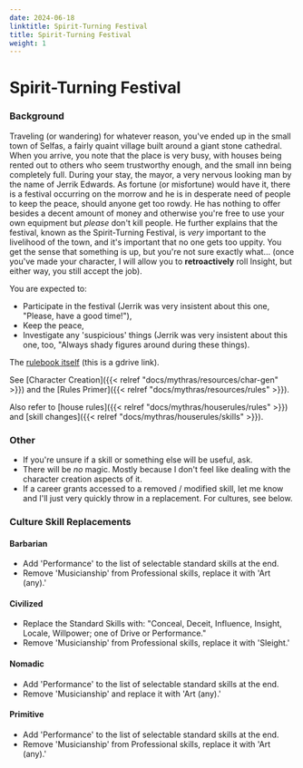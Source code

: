 ```yaml
---
date: 2024-06-18
linktitle: Spirit-Turning Festival
title: Spirit-Turning Festival
weight: 1
---
```

# Spirit-Turning Festival

### Background
Traveling (or wandering) for whatever reason, you've ended up in the small town of Selfas, a fairly quaint village built around a giant stone cathedral. When you arrive, you note that the place is very busy, with houses being rented out to others who seem trustworthy enough, and the small inn being completely full. During your stay, the mayor, a very nervous looking man by the name of Jerrik Edwards. As fortune (or misfortune) would have it, there is a festival occurring on the morrow and he is in desperate need of people to keep the peace, should anyone get too rowdy. He has nothing to offer besides a decent amount of money and otherwise you're free to use your own equipment but _please_ don't kill people. He further explains that the festival, known as the Spirit-Turning Festival, is _very_ important to the livelihood of the town, and it's important that no one gets too uppity. You get the sense that something is up, but you're not sure exactly what... (once you've made your character, I will allow you to **retroactively** roll Insight, but either way, you still accept the job).  

You are expected to:
  - Participate in the festival (Jerrik was very insistent about this one, "Please, have a good time!"),
  - Keep the peace,
  - Investigate any 'suspicious' things (Jerrik was very insistent about this one, too, "Always shady figures around during these things).

The [rulebook itself](https://drive.google.com/file/d/10liuweiXK6uaIy7oOrCXkLkxIC9At4Mg/view?usp=sharing) (this is a gdrive link).

See [Character Creation]({{< relref "docs/mythras/resources/char-gen" >}}) and the [Rules Primer]({{< relref "docs/mythras/resources/rules" >}}).

Also refer to [house rules]({{< relref "docs/mythras/houserules/rules" >}}) and [skill changes]({{< relref "docs/mythras/houserules/skills" >}}).

### Other
- If you're unsure if a skill or something else will be useful, ask.
- There will be _no_ magic. Mostly because I don't feel like dealing with the character creation aspects of it.
- If a career grants accessed to a removed / modified skill, let me know and I'll just very quickly throw in a replacement. For cultures, see below.

### Culture Skill Replacements
#### Barbarian
- Add 'Performance' to the list of selectable standard skills at the end.
- Remove 'Musicianship' from Professional skills, replace it with 'Art (any).'

#### Civilized
- Replace the Standard Skills with: "Conceal, Deceit, Influence, Insight, Locale, Willpower; one of Drive or Performance."
- Remove 'Musicianship' from Professional skills, replace it with 'Sleight.'

#### Nomadic
- Add 'Performance' to the list of selectable standard skills at the end.
- Remove 'Musicianship' and replace it with 'Art (any).'

#### Primitive
- Add 'Performance' to the list of selectable standard skills at the end.
- Remove 'Musicianship' from Professional skills, replace it with 'Art (any).'